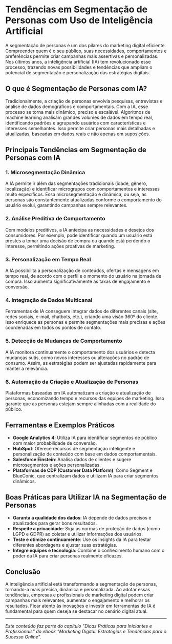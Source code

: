 
# Tendências em Segmentação de Personas com Uso de Inteligência Artificial

A segmentação de personas é um dos pilares do marketing digital eficiente. Compreender quem é o seu público, suas necessidades, comportamentos e preferências permite criar campanhas mais assertivas e personalizadas. Nos últimos anos, a inteligência artificial (IA) tem revolucionado esse processo, trazendo novas possibilidades e tendências que ampliam o potencial de segmentação e personalização das estratégias digitais.

## O que é Segmentação de Personas com IA?

Tradicionalmente, a criação de personas envolvia pesquisas, entrevistas e análise de dados demográficos e comportamentais. Com a IA, esse processo se torna mais dinâmico, preciso e escalável. Algoritmos de machine learning analisam grandes volumes de dados em tempo real, identificando padrões e agrupando usuários com características e interesses semelhantes. Isso permite criar personas mais detalhadas e atualizadas, baseadas em dados reais e não apenas em suposições.

## Principais Tendências em Segmentação de Personas com IA

### 1. **Microsegmentação Dinâmica**

A IA permite ir além das segmentações tradicionais (idade, gênero, localização) e identificar microgrupos com comportamentos e interesses muito específicos. Essa microsegmentação é dinâmica, ou seja, as personas são constantemente atualizadas conforme o comportamento do usuário evolui, garantindo campanhas sempre relevantes.

### 2. **Análise Preditiva de Comportamento**

Com modelos preditivos, a IA antecipa as necessidades e desejos dos consumidores. Por exemplo, pode identificar quando um usuário está prestes a tomar uma decisão de compra ou quando está perdendo o interesse, permitindo ações proativas de marketing.

### 3. **Personalização em Tempo Real**

A IA possibilita a personalização de conteúdos, ofertas e mensagens em tempo real, de acordo com o perfil e o momento do usuário na jornada de compra. Isso aumenta significativamente as taxas de engajamento e conversão.

### 4. **Integração de Dados Multicanal**

Ferramentas de IA conseguem integrar dados de diferentes canais (site, redes sociais, e-mail, chatbots, etc.), criando uma visão 360º do cliente. Isso enriquece as personas e permite segmentações mais precisas e ações coordenadas em todos os pontos de contato.

### 5. **Detecção de Mudanças de Comportamento**

A IA monitora continuamente o comportamento dos usuários e detecta mudanças sutis, como novos interesses ou alterações no padrão de consumo. Assim, as estratégias podem ser ajustadas rapidamente para manter a relevância.

### 6. **Automação da Criação e Atualização de Personas**

Plataformas baseadas em IA automatizam a criação e atualização de personas, economizando tempo e recursos das equipes de marketing. Isso garante que as personas estejam sempre alinhadas com a realidade do público.

## Ferramentas e Exemplos Práticos

- **Google Analytics 4**: Utiliza IA para identificar segmentos de público com maior probabilidade de conversão.
- **HubSpot**: Oferece recursos de segmentação inteligente e personalização de conteúdo com base em dados comportamentais.
- **Salesforce Einstein**: Analisa dados de clientes e sugere microsegmentos e ações personalizadas.
- **Plataformas de CDP (Customer Data Platform)**: Como Segment e BlueConic, que centralizam dados e utilizam IA para criar segmentos dinâmicos.

## Boas Práticas para Utilizar IA na Segmentação de Personas

- **Garanta a qualidade dos dados**: IA depende de dados precisos e atualizados para gerar bons resultados.
- **Respeite a privacidade**: Siga as normas de proteção de dados (como LGPD e GDPR) ao coletar e utilizar informações dos usuários.
- **Teste e otimize continuamente**: Use os insights da IA para testar diferentes abordagens e ajustar suas estratégias.
- **Integre equipes e tecnologia**: Combine o conhecimento humano com o poder da IA para criar personas realmente eficazes.

## Conclusão

A inteligência artificial está transformando a segmentação de personas, tornando-a mais precisa, dinâmica e personalizada. Ao adotar essas tendências, empresas e profissionais de marketing digital podem criar campanhas mais relevantes, aumentar o engajamento e melhorar os resultados. Ficar atento às inovações e investir em ferramentas de IA é fundamental para quem deseja se destacar no cenário digital atual.

---
*Este conteúdo faz parte do capítulo "Dicas Práticas para Iniciantes e Profissionais" do ebook "Marketing Digital: Estratégias e Tendências para o Sucesso Online".*
```
